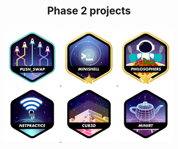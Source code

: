 <div align=center>
	<h1>
		Phase 2 projects
	</h1>
</div>
<br>

<div align=center>
	<a href="https://github.com/andreyvdl/42-push_swap" target="_blank">
		<img src="./images/push_swape.png" alt="joga pra cá, joga pra lá">
	</a>
	<a href="https://github.com/andreyvdl/Minishell" target="_blank">
		<img src="./images/minishellm.png" alt="/dev/null$>">
	</a>
	<a href="https://github.com/andreyvdl/42-philosophers" target="_blank">
		<img src="./images/philosophersm.png" alt="So solo che non so niente">
	</a>
	<a href="https://github.com/andreyvdl/42-NetPractice" target="_blank">
		<img src="./images/netpracticen.png" alt="157.40.95.145">
	</a>
	<img src="./images/cub3dn.png" alt="RIP AND TEAR UNTIL IS DONE">
	<img src="./images/minirtn.png" alt="WOW NICE GRAPHICS">
</div>
